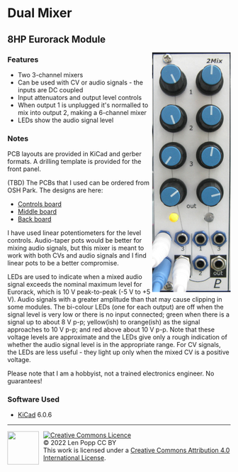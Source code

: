 # Dual Mixer

## 8HP Eurorack Module

<img src="Mixer2.jpg" style="float:right">

### Features
- Two 3-channel mixers
- Can be used with CV or audio signals - the inputs are DC coupled
- Input attenuators and output level controls
- When output 1 is unplugged it's normalled to mix into output 2, making a 6-channel mixer
- LEDs show the audio signal level

### Notes
PCB layouts are provided in KiCad and gerber formats. A drilling template is provided for the front panel.

(TBD) The PCBs that I used can be ordered from OSH Park. The designs are here:
- [Controls board](https://oshpark.com/shared_projects/zzz)
- [Middle board](https://oshpark.com/shared_projects/zzz)
- [Back board](https://oshpark.com/shared_projects/zzz)

I have used linear potentiometers for the level controls. Audio-taper pots would be better for mixing audio signals, but this mixer is meant to work with both CVs and audio signals and I find linear pots to be a better compromise.

LEDs are used to indicate when a mixed audio signal exceeds the nominal maximum level for Eurorack, which is 10 V peak-to-peak (-5 V to +5 V). Audio signals with a greater amplitude than that may cause clipping in some modules.
The bi-colour LEDs (one for each output) are off when the signal level is very low or there is no input connected; green when there is a signal up to about 8 V p-p; yellow(ish) to orange(ish) as the signal approaches to 10 V p-p; and red above about 10 V p-p. Note that these voltage levels are approximate and the LEDs give only a rough indication of whether the audio signal level is in the appropriate range. For CV signals, the LEDs are less useful - they light up only when the mixed CV is a positive voltage.

Please note that I am a hobbyist, not a trained electronics engineer. No guarantees!

### Software Used

* [KiCad](https://www.kicad.org/) 6.0.6

<hr /><div><div style="float:left; padding-right:10px;"><img src="https://i0.wp.com/www.oshwa.org/wp-content/uploads/2014/03/oshw-logo-100-px.png" width=71 height=75 /></div><div style="xfloat:left; padding-left:10px;"><a rel="license" href="http://creativecommons.org/licenses/by/4.0/"><img alt="Creative Commons Licence" style="border-width:0;" src="https://i.creativecommons.org/l/by/4.0/88x31.png" /></a><br />© 2022 Len Popp CC BY<br />This work is licensed under a <a rel="license" href="http://creativecommons.org/licenses/by/4.0/">Creative Commons Attribution 4.0 International License</a>.</div></div>